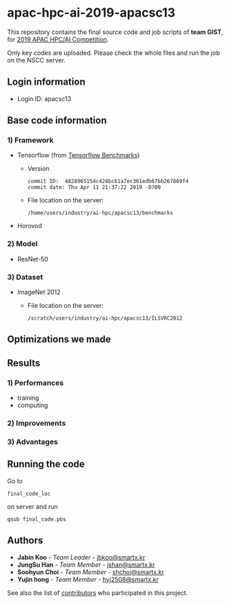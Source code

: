 # apac-hpc-ai-2019-apacsc13

This repository contains the final source code and job scripts of **team GIST**, for [2019 APAC HPC/AI Competition](https://hpcadvisorycouncil.com/events/2019/APAC-AI-HPC/).

Only key codes are uploaded. Please check the whole files and run the job on the NSCC server.

## Login information

* Login ID: apacsc13

## Base code information

### 1) Framework
* Tensorflow (from [Tensorflow Benchmarks](https://github.com/tensorflow/benchmarks))
    * Version
        ```
        commit ID:  4828965154c424bc61a7ec361edb67bb267869f4
        commit date: Thu Apr 11 21:37:22 2019 -0700
        ```

    * File location on the server: 
        ```
        /home/users/industry/ai-hpc/apacsc13/benchmarks
        ```
* Horovod

### 2) Model
* ResNet-50

### 3) Dataset
* ImageNet 2012

    * File location on the server: 
        ```
        /scratch/users/industry/ai-hpc/apacsc13/ILSVRC2012
        ```

## Optimizations we made

## Results

### 1) Performances
* training
* computing

### 2) Improvements

### 3) Advantages

## Running the code

Go to 
```
final_code_loc
```
on server and run 
```
qsub final_code.pbs
```

## Authors

* **Jabin Koo** - *Team Leader* - [jbkoo@smartx.kr](jbkoo@smartx.kr)
* **JungSu Han** - *Team Member* - [jshan@smartx.kr](jshan@smartx.kr)
* **Soohyun Choi** - *Team Member* - [shchoi@smartx.kr](shchoi@smartx.kr)
* **Yujin hong** - *Team Member* - [hyj2508@smartx.kr](hyj2508@smartx.kr)

See also the list of [contributors](https://github.com/your/project/contributors) who participated in this project.
